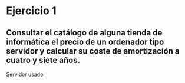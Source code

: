 # Ejercicio 1

## Consultar el catálogo de alguna tienda de informática el precio de un ordenador tipo servidor y calcular su coste de amortización a cuatro y siete años.

[Servidor usado](https://www.mercadoacutal.es/hpe-hewlett-packard-enterprise-proliant-proliant-dl380-gen10-2-1442583.html)
